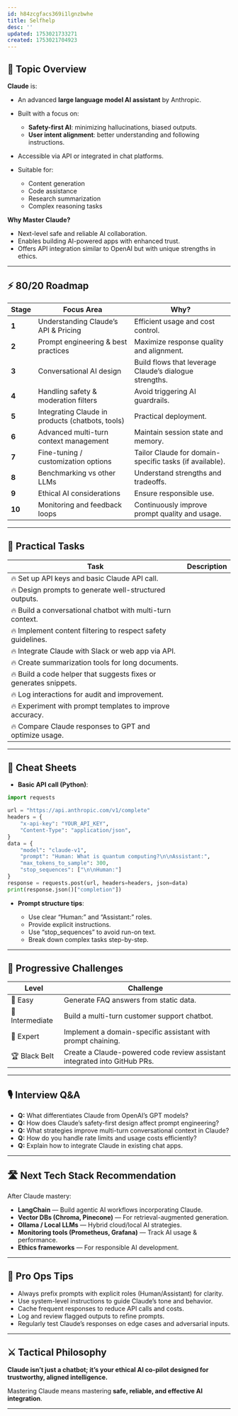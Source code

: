 ```yaml
---
id: h84zcgfacs369i1lgnzbwhe
title: Selfhelp
desc: ''
updated: 1753021733271
created: 1753021704923
---
```


## 📌 Topic Overview

**Claude** is:

* An advanced **large language model AI assistant** by Anthropic.
* Built with a focus on:

  * **Safety-first AI**: minimizing hallucinations, biased outputs.
  * **User intent alignment**: better understanding and following instructions.
* Accessible via API or integrated in chat platforms.
* Suitable for:

  * Content generation
  * Code assistance
  * Research summarization
  * Complex reasoning tasks

**Why Master Claude?**

* Next-level safe and reliable AI collaboration.
* Enables building AI-powered apps with enhanced trust.
* Offers API integration similar to OpenAI but with unique strengths in ethics.

---

## ⚡ 80/20 Roadmap

| Stage  | Focus Area                                       | Why?                                                    |
| ------ | ------------------------------------------------ | ------------------------------------------------------- |
| **1**  | Understanding Claude’s API & Pricing             | Efficient usage and cost control.                       |
| **2**  | Prompt engineering & best practices              | Maximize response quality and alignment.                |
| **3**  | Conversational AI design                         | Build flows that leverage Claude’s dialogue strengths.  |
| **4**  | Handling safety & moderation filters             | Avoid triggering AI guardrails.                         |
| **5**  | Integrating Claude in products (chatbots, tools) | Practical deployment.                                   |
| **6**  | Advanced multi-turn context management           | Maintain session state and memory.                      |
| **7**  | Fine-tuning / customization options              | Tailor Claude for domain-specific tasks (if available). |
| **8**  | Benchmarking vs other LLMs                       | Understand strengths and tradeoffs.                     |
| **9**  | Ethical AI considerations                        | Ensure responsible use.                                 |
| **10** | Monitoring and feedback loops                    | Continuously improve prompt quality and usage.          |

---

## 🚀 Practical Tasks

| Task                                                              | Description |
| ----------------------------------------------------------------- | ----------- |
| 🔥 Set up API keys and basic Claude API call.                     |             |
| 🔥 Design prompts to generate well-structured outputs.            |             |
| 🔥 Build a conversational chatbot with multi-turn context.        |             |
| 🔥 Implement content filtering to respect safety guidelines.      |             |
| 🔥 Integrate Claude with Slack or web app via API.                |             |
| 🔥 Create summarization tools for long documents.                 |             |
| 🔥 Build a code helper that suggests fixes or generates snippets. |             |
| 🔥 Log interactions for audit and improvement.                    |             |
| 🔥 Experiment with prompt templates to improve accuracy.          |             |
| 🔥 Compare Claude responses to GPT and optimize usage.            |             |

---

## 🧾 Cheat Sheets

* **Basic API call (Python)**:

```python
import requests

url = "https://api.anthropic.com/v1/complete"
headers = {
    "x-api-key": "YOUR_API_KEY",
    "Content-Type": "application/json",
}
data = {
    "model": "claude-v1",
    "prompt": "Human: What is quantum computing?\n\nAssistant:",
    "max_tokens_to_sample": 300,
    "stop_sequences": ["\n\nHuman:"]
}
response = requests.post(url, headers=headers, json=data)
print(response.json()["completion"])
```

* **Prompt structure tips**:

  * Use clear “Human:” and “Assistant:” roles.
  * Provide explicit instructions.
  * Use “stop\_sequences” to avoid run-on text.
  * Break down complex tasks step-by-step.

---

## 🎯 Progressive Challenges

| Level           | Challenge                                                                 |
| --------------- | ------------------------------------------------------------------------- |
| 🥉 Easy         | Generate FAQ answers from static data.                                    |
| 🥈 Intermediate | Build a multi-turn customer support chatbot.                              |
| 🥇 Expert       | Implement a domain-specific assistant with prompt chaining.               |
| 🏆 Black Belt   | Create a Claude-powered code review assistant integrated into GitHub PRs. |

---

## 🎙️ Interview Q\&A

* **Q:** What differentiates Claude from OpenAI’s GPT models?
* **Q:** How does Claude’s safety-first design affect prompt engineering?
* **Q:** What strategies improve multi-turn conversational context in Claude?
* **Q:** How do you handle rate limits and usage costs efficiently?
* **Q:** Explain how to integrate Claude in existing chat apps.

---

## 🛣️ Next Tech Stack Recommendation

After Claude mastery:

* **LangChain** — Build agentic AI workflows incorporating Claude.
* **Vector DBs (Chroma, Pinecone)** — For retrieval-augmented generation.
* **Ollama / Local LLMs** — Hybrid cloud/local AI strategies.
* **Monitoring tools (Prometheus, Grafana)** — Track AI usage & performance.
* **Ethics frameworks** — For responsible AI development.

---

## 🎩 Pro Ops Tips

* Always prefix prompts with explicit roles (Human/Assistant) for clarity.
* Use system-level instructions to guide Claude’s tone and behavior.
* Cache frequent responses to reduce API calls and costs.
* Log and review flagged outputs to refine prompts.
* Regularly test Claude’s responses on edge cases and adversarial inputs.

---

## ⚔️ Tactical Philosophy

**Claude isn’t just a chatbot; it’s your ethical AI co-pilot designed for trustworthy, aligned intelligence.**

Mastering Claude means mastering **safe, reliable, and effective AI integration**.

---
